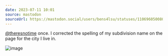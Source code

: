 ```yaml
---
date: 2023-07-11 10:01
source: mastodon
sourceUrl: https://mastodon.social/users/bens4lsu/statuses/110696050080107573
---
```

<p><span class="h-card" translate="no"><a href="https://wikis.world/@theresnotime" class="u-url mention">@<span>theresnotime</span></a></span> once. I corrected the spelling of my subdivision name on the page for the city I live in.</p>

<img src="" alt="image ">